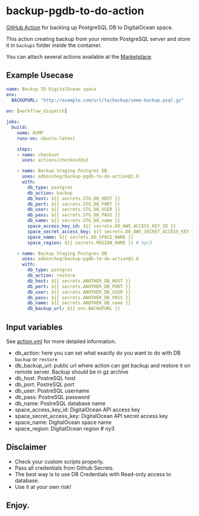 # backup-pgdb-to-do-action
[GitHub Action](https://github.com/features/actions) for backing up PostgreSQL DB to DigitalOcean space.

This action creating backup from your remote PostgreSQL server and store it in `backups` folder inside the container. 

You can attach several actions available at the [Marketplace](https://github.com/marketplace?type=actions).

## Example Usecase
```yaml
name: Backup TO DigitalOcean space
env:
  BACKUPURL: "http://example.com/url/to/backup/some-backup.psql.gz"
  
on: [workflow_dispatch]

jobs:
  build:
    name: DUMP
    runs-on: ubuntu-latest

    steps:
    - name: checkout
      uses: actions/checkout@v2

    - name: Backup Staging Postgres DB
      uses: odmincheg/backup-pgdb-to-do-action@1.0
      with:
        db_type: postgres
        db_action: backup
        db_host: ${{ secrets.STG_DB_HOST }}
        db_port: ${{ secrets.STG_DB_PORT }}
        db_user: ${{ secrets.STG_DB_USER }}
        db_pass: ${{ secrets.STG_DB_PASS }}
        db_name: ${{ secrets.STG_DB_name }}
        space_access_key_id: ${{ secrets.DO_AWS_ACCESS_KEY_ID }}
        space_secret_access_key: ${{ secrets.DO_AWS_SECRET_ACCESS_KEY }}
        space_name: ${{ secrets.DO_SPACE_NAME }}
        space_region: ${{ secrets.REGION_NAME }} # nyc3

    - name: Backup Staging Postgres DB
      uses: odmincheg/backup-pgdb-to-do-action@1.0
      with:
        db_type: postgres
        db_action: restore
        db_host: ${{ secrets.ANOTHER_DB_HOST }}
        db_port: ${{ secrets.ANOTHER_DB_PORT }}
        db_user: ${{ secrets.ANOTHER_DB_USER }}
        db_pass: ${{ secrets.ANOTHER_DB_PASS }}
        db_name: ${{ secrets.ANOTHER_DB_name }}
        db_backup_url: ${{ env.BACKUPURL }}
```

## Input variables

See [action.yml](./action.yml) for more detailed information.

 * db_action: here you can set what exactly do you want to do with DB `backup` or `restore`
 * db_backup_url: public url where action can get backup and restore it on remote server. Backup should be in gz archive
 * db_host: PostreSQL host
 * db_port: PostreSQL port
 * db_user: PostreSQL username
 * db_pass: PostreSQL password
 * db_name: PostreSQL database name
 * space_access_key_id: DigitalOcean API access key
 * space_secret_access_key: DigitalOcean API secret access key
 * space_name: DigitalOcean space name 
 * space_region: DigitalOcean region # ny3

## Disclaimer
- Check your custom scripts properly.
- Pass all credentials from Github Secrets.
- The best way is to use DB Credentials with Read-only access to database.
- Use it at your own risk!

## Enjoy.
